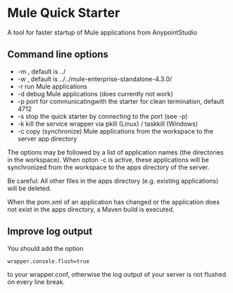 # Mule Quick Starter

A tool for faster startup of Mule applications from AnypointStudio

## Command line options

* -m <mule-home-directory>, default is ../
* -w <workspace-directory>, default is ../../mule-enterprise-standalone-4.3.0/
* -r run Mule applications
* -d debug Mule applications (does currently not work)
* -p port for communicatingwith the starter for clean termination, default 4712
* -s stop the quick starter by connecting to the port (see -p)
* -k kill the service wrapper via pkill (Linux) / taskkill (Windows)
* -c copy (synchronize) Mule applications from the workspace to the server app directory

The options may be followed by a list of application names (the directories in the workspace).
When opton -c is active, these applications will be synchronized from the workspace to the 
apps directory of the server. 

Be careful: All other files in the apps directory (e.g. existing applications) will be deleted.

When the pom.xml of an application has changed or the application does not exist in the apps 
directory, a Maven build is executed.

## Improve log output

You should add the option

```
wrapper.console.flush=true
```

to your wrapper.conf, otherwise the log output of your server is not flushed on every line break.

